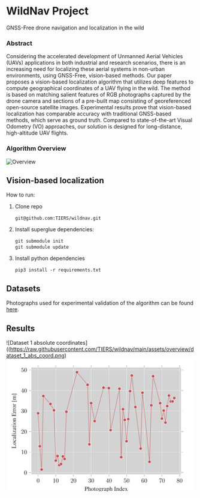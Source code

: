 # WildNav Project

GNSS-Free drone navigation and localization in the wild

###  Abstract

Considering the accelerated development of Unmanned Aerial Vehicles (UAVs) applications in both industrial and research scenarios, there is an increasing need for localizing these aerial systems in non-urban environments, using GNSS-Free, vision-based methods. Our paper proposes a vision-based localization algorithm that utilizes deep features to compute geographical coordinates of a UAV flying in the wild. The method is based on matching salient features of RGB photographs captured by the drone camera and sections of a pre-built map consisting of georeferenced open-source satellite images. Experimental results prove that vision-based localization has comparable accuracy with traditional GNSS-based methods, which serve as ground truth. Compared to state-of-the-art Visual Odometry (VO) approaches, our solution is designed for long-distance, high-altitude UAV flights.

### Algorithm Overview

![Overview](https://raw.githubusercontent.com/TIERS/wildnav/main/assets/overview/project_overview.png)

## Vision-based localization

How to run:

   1. Clone repo
      ```
      git@github.com:TIERS/wildnav.git
      ```
   3. Install superglue dependencies:
      ```
      git submodule init
      git submodule update
      ```
   3. Install python dependencies
      ```
      pip3 install -r requirements.txt
      ```

## Datasets

Photographs used for experimental validation of the algorithm can be found [here](https://utufi.sharepoint.com/:f:/s/msteams_0ed7e9/EsXaX0CKlpxIpOzVnUmn8-sB4yvmsxUohqh1d8nWKD9-BA?e=gPca2s).

## Results

![Dataset 1 absolute coordinates]((https://raw.githubusercontent.com/TIERS/wildnav/main/assets/overview/dataset_1_abs_coord.png)
![Dataset 1 error](assets/overview/dataset_2_error.png)
